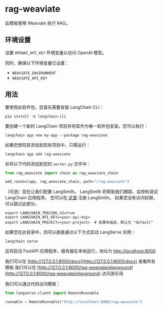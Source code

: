 # rag-weaviate

此模板使用 Weaviate 执行 RAG。

## 环境设置

设置 `OPENAI_API_KEY` 环境变量以访问 OpenAI 模型。

同时，确保以下环境变量已设置：
* `WEAVIATE_ENVIRONMENT`
* `WEAVIATE_API_KEY`

## 用法

要使用此软件包，您首先需要安装 LangChain CLI：

```shell
pip install -U langchain-cli
```

要创建一个新的 LangChain 项目并将其作为唯一软件包安装，您可以执行：

```shell
langchain app new my-app --package rag-weaviate
```

如果您想将其添加到现有项目中，只需运行：

```shell
langchain app add rag-weaviate
```

并将以下代码添加到您的 `server.py` 文件中：
```python
from rag_weaviate import chain as rag_weaviate_chain

add_routes(app, rag_weaviate_chain, path="/rag-weaviate")
```

（可选）现在让我们配置 LangSmith。
LangSmith 将帮助我们跟踪、监控和调试 LangChain 应用程序。
您可以在 [这里](https://smith.langchain.com/) 注册 LangSmith。
如果您没有访问权限，可以跳过此部分。

```shell
export LANGCHAIN_TRACING_V2=true
export LANGCHAIN_API_KEY=<your-api-key>
export LANGCHAIN_PROJECT=<your-project>  # 如果未指定，默认为 "default"
```

如果您在此目录中，则可以直接通过以下方式启动 LangServe 实例：

```shell
langchain serve
```

这将启动 FastAPI 应用程序，服务器在本地运行，地址为 
[http://localhost:8000](http://localhost:8000)

我们可以在 [http://127.0.0.1:8000/docs](http://127.0.0.1:8000/docs) 查看所有模板
我们可以在 [http://127.0.0.1:8000/rag-weaviate/playground](http://127.0.0.1:8000/rag-weaviate/playground) 访问游乐场

我们可以通过代码访问模板：

```python
from langserve.client import RemoteRunnable

runnable = RemoteRunnable("http://localhost:8000/rag-weaviate")
```